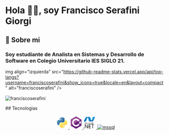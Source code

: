 # Hola 👋🏽, soy Francisco Serafini Giorgi
## 🚀 Sobre mi
### Soy estudiante de Analista en Sistemas y Desarrollo de Software en Colegio Universitario IES SIGLO 21.



img align="izquierda" src="https://github-readme-stats.vercel.app/api/top-langs?username=franciscoserafini&show_icons=true&locale=en&layout=compact" alt="franciscoserafini" /></p>

<p> <img align="center" src="https://github-readme-stats.vercel.app/api?username=franciscoserafini&show_icons=true&locale=en" alt="franciscoserafini" /></p>
## Tecnologias
<div align="center" valign="top"><br>
  <a href="https://www.python.org" target="_blank" rel="noreferrer"> 
    <img src="https://raw.githubusercontent.com/devicons/devicon/master/icons/python/python-original.svg" alt="python" width="40" height="40"/> 
  </a>  
  
  <a href="https://www.w3schools.com/cs/" target="_blank" rel="noreferrer"> 
    <img src="https://raw.githubusercontent.com/devicons/devicon/master/icons/csharp/csharp-original.svg" alt="csharp" width="40" height="40"/> 
  </a>

  <a href="https://dotnet.microsoft.com/" target="_blank" rel="noreferrer"> 
    <img src="https://raw.githubusercontent.com/devicons/devicon/master/icons/dot-net/dot-net-original-wordmark.svg" alt="dotnet" width="40" height="40"/> 
  </a>
  
   <a href="https://www.microsoft.com/en-us/sql-server" target="_blank" rel="noreferrer"> 
    <img src="https://www.svgrepo.com/show/303229/microsoft-sql-server-logo.svg" alt="mssql" width="40" height="40"/> 
  </a>
